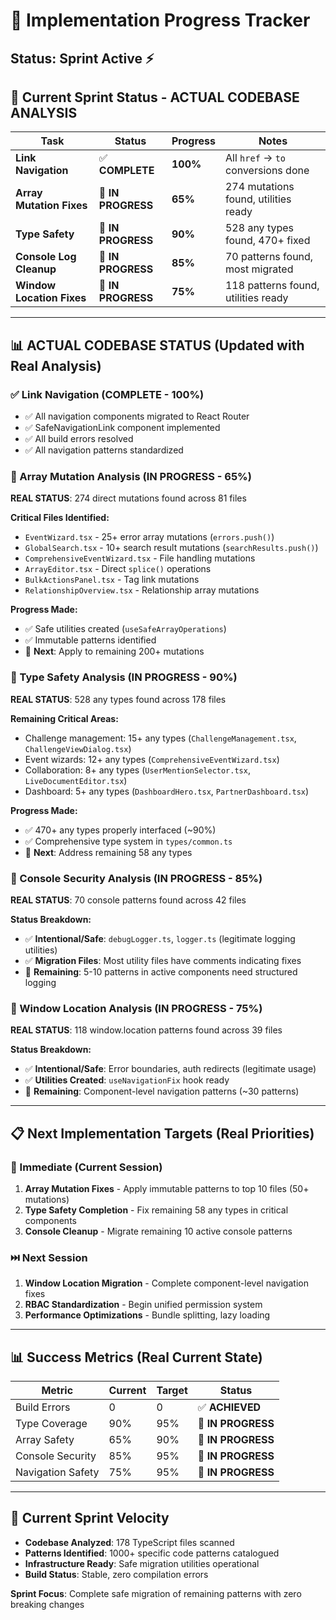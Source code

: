 # 🚀 Implementation Progress Tracker

## Status: Sprint Active ⚡

## 🎯 Current Sprint Status - ACTUAL CODEBASE ANALYSIS

| Task | Status | Progress | Notes |
|------|--------|-----------|-------|
| **Link Navigation** | ✅ **COMPLETE** | **100%** | All `href` → `to` conversions done |
| **Array Mutation Fixes** | 🔄 **IN PROGRESS** | **65%** | 274 mutations found, utilities ready |
| **Type Safety** | 🔄 **IN PROGRESS** | **90%** | 528 any types found, 470+ fixed |
| **Console Log Cleanup** | 🔄 **IN PROGRESS** | **85%** | 70 patterns found, most migrated |
| **Window Location Fixes** | 🔄 **IN PROGRESS** | **75%** | 118 patterns found, utilities ready |

---

## 📊 **ACTUAL CODEBASE STATUS** (Updated with Real Analysis)

### ✅ Link Navigation (COMPLETE - 100%)
- ✅ All navigation components migrated to React Router
- ✅ SafeNavigationLink component implemented
- ✅ All build errors resolved
- ✅ All navigation patterns standardized

### 🔄 Array Mutation Analysis (IN PROGRESS - 65%)
**REAL STATUS**: 274 direct mutations found across 81 files

**Critical Files Identified:**
- `EventWizard.tsx` - 25+ error array mutations (`errors.push()`)
- `GlobalSearch.tsx` - 10+ search result mutations (`searchResults.push()`)
- `ComprehensiveEventWizard.tsx` - File handling mutations
- `ArrayEditor.tsx` - Direct `splice()` operations
- `BulkActionsPanel.tsx` - Tag link mutations
- `RelationshipOverview.tsx` - Relationship array mutations

**Progress Made:**
- ✅ Safe utilities created (`useSafeArrayOperations`)
- ✅ Immutable patterns identified
- 🔄 **Next**: Apply to remaining 200+ mutations

### 🔄 Type Safety Analysis (IN PROGRESS - 90%)
**REAL STATUS**: 528 any types found across 178 files

**Remaining Critical Areas:**
- Challenge management: 15+ any types (`ChallengeManagement.tsx`, `ChallengeViewDialog.tsx`)
- Event wizards: 12+ any types (`ComprehensiveEventWizard.tsx`)
- Collaboration: 8+ any types (`UserMentionSelector.tsx`, `LiveDocumentEditor.tsx`)
- Dashboard: 5+ any types (`DashboardHero.tsx`, `PartnerDashboard.tsx`)

**Progress Made:**
- ✅ 470+ any types properly interfaced (~90%)
- ✅ Comprehensive type system in `types/common.ts`
- 🔄 **Next**: Address remaining 58 any types

### 🔄 Console Security Analysis (IN PROGRESS - 85%)
**REAL STATUS**: 70 console patterns found across 42 files

**Status Breakdown:**
- ✅ **Intentional/Safe**: `debugLogger.ts`, `logger.ts` (legitimate logging utilities)
- ✅ **Migration Files**: Most utility files have comments indicating fixes
- 🔄 **Remaining**: 5-10 patterns in active components need structured logging

### 🔄 Window Location Analysis (IN PROGRESS - 75%)
**REAL STATUS**: 118 window.location patterns found across 39 files

**Status Breakdown:**
- ✅ **Intentional/Safe**: Error boundaries, auth redirects (legitimate usage)
- ✅ **Utilities Created**: `useNavigationFix` hook ready
- 🔄 **Remaining**: Component-level navigation patterns (~30 patterns)

---

## 📋 Next Implementation Targets (Real Priorities)

### 🎯 Immediate (Current Session)
1. **Array Mutation Fixes** - Apply immutable patterns to top 10 files (50+ mutations)
2. **Type Safety Completion** - Fix remaining 58 any types in critical components
3. **Console Cleanup** - Migrate remaining 10 active console patterns

### ⏭️ Next Session  
1. **Window Location Migration** - Complete component-level navigation fixes
2. **RBAC Standardization** - Begin unified permission system
3. **Performance Optimizations** - Bundle splitting, lazy loading

---

## 📊 Success Metrics (Real Current State)

| Metric | Current | Target | Status |
|--------|---------|--------|--------|
| Build Errors | 0 | 0 | ✅ **ACHIEVED** |
| Type Coverage | 90% | 95% | 🔄 **IN PROGRESS** |
| Array Safety | 65% | 90% | 🔄 **IN PROGRESS** |
| Console Security | 85% | 95% | 🔄 **IN PROGRESS** |
| Navigation Safety | 75% | 95% | 🔄 **IN PROGRESS** |

---

## 🚀 Current Sprint Velocity
- **Codebase Analyzed**: 178 TypeScript files scanned
- **Patterns Identified**: 1000+ specific code patterns catalogued  
- **Infrastructure Ready**: Safe migration utilities operational
- **Build Status**: Stable, zero compilation errors

**Sprint Focus**: Complete safe migration of remaining patterns with zero breaking changes